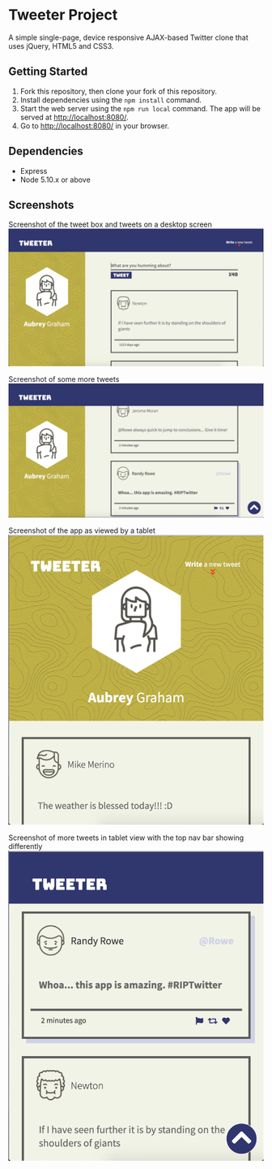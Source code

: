 # Tweeter Project

A simple single-page, device responsive AJAX-based Twitter clone that uses jQuery, HTML5 and CSS3.

## Getting Started

1. Fork this repository, then clone your fork of this repository.
2. Install dependencies using the `npm install` command.
3. Start the web server using the `npm run local` command. The app will be served at <http://localhost:8080/>.
4. Go to <http://localhost:8080/> in your browser.

## Dependencies

- Express
- Node 5.10.x or above

## Screenshots

Screenshot of the tweet box and tweets on a desktop screen
!["Screenshot of the tweet box and tweets on a desktop screen"](https://github.com/hsmalhi/tweeter/blob/master/docs/tweet-box.png)


Screenshot of some more tweets
!["Screenshot of some more tweets"](https://github.com/hsmalhi/tweeter/blob/master/docs/desktop-view.png)


Screenshot of the app as viewed by a tablet
!["Screenshot of the app as viewed by a tablet"](https://github.com/hsmalhi/tweeter/blob/master/docs/tablet-view.png)


Screenshot of more tweets in tablet view with the top nav bar showing differently
!["Screenshot of more tweets in tablet view with the top nav bar showing differently"](https://github.com/hsmalhi/tweeter/blob/master/docs/tablet-view-2.png)